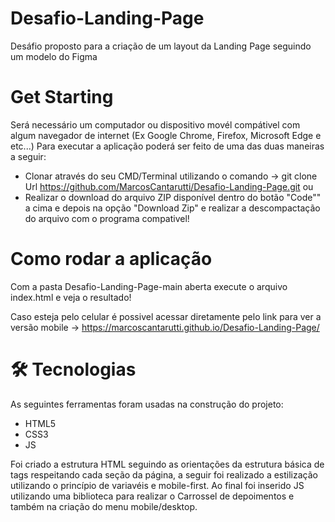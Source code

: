 # Desafio-Landing-Page
 Desáfio proposto para a criação de um layout da Landing Page seguindo um modelo do Figma
 
# Get Starting 
Será necessário um computador ou dispositivo movél compátivel com algum navegador de internet (Ex Google Chrome, Firefox, Microsoft Edge e etc...)
Para executar a aplicação poderá ser feito de uma das duas maneiras a seguir:

- Clonar através do seu CMD/Terminal utilizando o comando -> git clone Url https://github.com/MarcosCantarutti/Desafio-Landing-Page.git ou
- Realizar o download do arquivo ZIP disponível dentro do botão "Code"" a cima e depois na opção "Download Zip" e realizar a descompactação do arquivo com o programa compativel!

# Como rodar a aplicação
Com a pasta Desafio-Landing-Page-main aberta execute o arquivo index.html e veja o resultado!

Caso esteja pelo celular é possivel acessar diretamente pelo link para ver a versão mobile -> https://marcoscantarutti.github.io/Desafio-Landing-Page/

#  🛠 Tecnologias
As seguintes ferramentas foram usadas na construção do projeto:
- HTML5
- CSS3 
- JS 

Foi criado a estrutura HTML seguindo as orientações da estrutura básica de tags respeitando cada seção da página, a seguir foi realizado a estilização utilizando o princípio de variavéis e mobile-first.
Ao final foi inserido JS utilizando uma biblioteca para realizar o Carrossel de depoimentos e também na criação do menu mobile/desktop.
